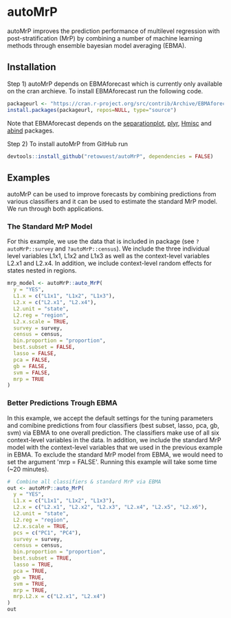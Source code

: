 # autoMrP
autoMrP improves the prediction performance of multilevel regression with post-stratification (MrP) by combining a number of machine learning methods through ensemble bayesian model averaging (EBMA).

## Installation
Step 1) autoMrP depends on EBMAforecast which is currently only available on the cran archieve. To install EBMAforecast run the following code.

```R
packageurl <- "https://cran.r-project.org/src/contrib/Archive/EBMAforecast/EBMAforecast_0.52.tar.gz"
install.packages(packageurl, repos=NULL, type="source")
```

Note that EBMAforecast depends on the [separationplot](https://cran.r-project.org/package=separationplot), [plyr](https://cran.r-project.org/package=plyr), [Hmisc](https://cran.r-project.org/package=Hmisc) and [abind](https://cran.r-project.org/package=abind) packages.

Step 2) To install autoMrP from GitHub run

```R
devtools::install_github("retowuest/autoMrP", dependencies = FALSE)
```

## Examples

autoMrP can be used to improve forecasts by combining predictions from various classifiers and it can be used to estimate the standard MrP model. We run through both applications.

### The Standard MrP Model

For this example, we use the data that is included in package (see `?autoMrP::survey` and `?autoMrP::census`). We  include the three individual level variables L1x1, L1x2 and L1x3 as well as the context-level variables L2.x1 and L2.x4. In addition, we include context-level random effects for states nested in regions.

```R
mrp_model <- autoMrP::auto_MrP(
  y = "YES",
  L1.x = c("L1x1", "L1x2", "L1x3"),
  L2.x = c("L2.x1", "L2.x4"),
  L2.unit = "state",
  L2.reg = "region",
  L2.x.scale = TRUE,
  survey = survey,
  census = census,
  bin.proportion = "proportion",
  best.subset = FALSE,
  lasso = FALSE,
  pca = FALSE,
  gb = FALSE,
  svm = FALSE,
  mrp = TRUE
)
```

### Better Predictions Trough EBMA

In this example, we accept the default settings for the tuning parameters and comibine predictions from four classifiers (best subset, lasso, pca, gb, svm) via EBMA to one overall prediction. The classifiers make use of all six context-level variables in the data. In addition, we include the standard MrP model with the context-level variables that we used in the previous example in EBMA. To exclude the standard MrP model from EBMA, we would need to set the argument 'mrp = FALSE'. Running this example will take some time (~20 minutes).

```R
#  Combine all classifiers & standard MrP via EBMA
out <- autoMrP::auto_MrP(
  y = "YES",
  L1.x = c("L1x1", "L1x2", "L1x3"),
  L2.x = c("L2.x1", "L2.x2", "L2.x3", "L2.x4", "L2.x5", "L2.x6"),
  L2.unit = "state",
  L2.reg = "region",
  L2.x.scale = TRUE,
  pcs = c("PC1", "PC4"),
  survey = survey,
  census = census,
  bin.proportion = "proportion",
  best.subset = TRUE,
  lasso = TRUE,
  pca = TRUE,
  gb = TRUE,
  svm = TRUE,
  mrp = TRUE,
  mrp.L2.x = c("L2.x1", "L2.x4")
)
out
```
